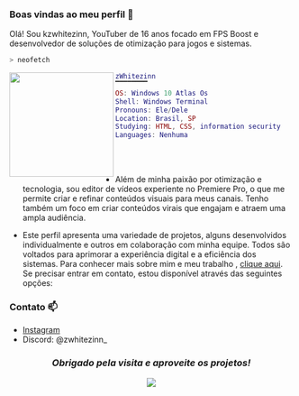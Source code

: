 ### Boas vindas ao meu perfil 🚀

Olá! Sou kzwhitezinn, YouTuber de 16 anos focado em FPS Boost e desenvolvedor de soluções de otimização para jogos e sistemas.

```zsh
> neofetch
```

<a href="#"><img align="left" src="https://preview.redd.it/8824ub10drz71.jpg?width=640&crop=smart&auto=webp&s=175483655af061a3da7daf60f66da3a378d7ff5c" width="185"/> 


```lua
zWhitezinn
▔▔▔▔▔▔▔▔
OS: Windows 10 Atlas Os
Shell: Windows Terminal
Pronouns: Ele/Dele
Location: Brasil, SP
Studying: HTML, CSS, information security
Languages: Nenhuma
```

<br><br>

- Além de minha paixão por otimização e tecnologia, sou editor de vídeos experiente no Premiere Pro, o que me permite criar e refinar conteúdos visuais para meus canais. Tenho também um foco em criar conteúdos virais que engajam e atraem uma ampla audiência.

- Este perfil apresenta uma variedade de projetos, alguns desenvolvidos individualmente e outros em colaboração com minha equipe. Todos são voltados para aprimorar a experiência digital e a eficiência dos sistemas. Para conhecer mais sobre mim e meu trabalho , [clique aqui](https://linktr.ee/zWhitezinn).
Se precisar entrar em contato, estou disponível através das seguintes opções:

### Contato 📫

- [Instagram](https://www.instagram.com/kzwhitezinn/)
- Discord: @zwhitezinn_

<h3 align="center"><i>Obrigado pela visita e aproveite os projetos!</i></h3>
<p align="center">
<img src="https://www.ultraimagehub.com/wallpapers/tr:flp-false,gx-0.5,gy-0.2,q-75,rh-3264,rw-5824,th-1080,tw-1920/1273893683116376065.jpeg"/>
</p>


